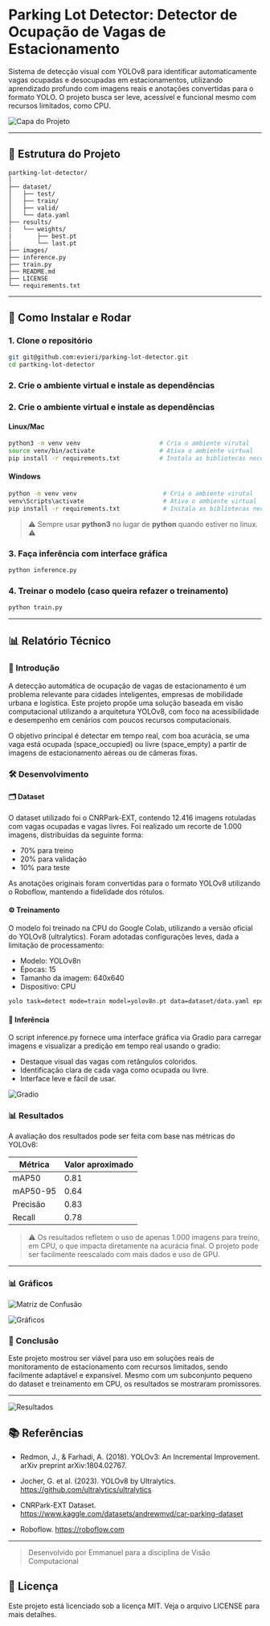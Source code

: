 # Parking Lot Detector: Detector de Ocupação de Vagas de Estacionamento

Sistema de detecção visual com YOLOv8 para identificar automaticamente vagas ocupadas e desocupadas em estacionamentos, utilizando aprendizado profundo com imagens reais e anotações convertidas para o formato YOLO. O projeto busca ser leve, acessível e funcional mesmo com recursos limitados, como CPU.

![Capa do Projeto](/images/exemplo.jpg)

---

## 🔹 Estrutura do Projeto

```
partking-lot-detector/
│
├── dataset/
│   ├── test/
│   ├── train/
│   ├── valid/
│   └── data.yaml
├── results/
|   └── weights/
|       ├── best.pt
|       └── last.pt
├── images/
├── inference.py    
├── train.py         
├── README.md        
├── LICENSE          
└── requirements.txt 
```

---

## 🚀 Como Instalar e Rodar

### 1. Clone o repositório

```bash
git git@github.com:evieri/parking-lot-detector.git
cd partking-lot-detector
```

### 2. Crie o ambiente virtual e instale as dependências


### 2. Crie o ambiente virtual e instale as dependências

#### Linux/Mac
```bash
python3 -m venv venv                      # Cria o ambiente virutal
source venv/bin/activate                  # Ativa o ambiente virtual
pip install -r requirements.txt           # Instala as bibliotecas necessárias
```
#### Windows

```bash
python -m venv venv                        # Cria o ambiente virutal
venv\Scripts\activate                      # Ativa o ambiente virtual
pip install -r requirements.txt            # Instala as bibliotecas necessárias
```

>⚠️ Sempre usar **python3** no lugar de **python** quando estiver no linux. ⚠️

### 3. Faça inferência com interface gráfica

```bash
python inference.py
```

### 4. Treinar o modelo (caso queira refazer o treinamento)

```bash
python train.py
```

---

## 📊 Relatório Técnico

### 🧠 Introdução
A detecção automática de ocupação de vagas de estacionamento é um problema relevante para cidades inteligentes, empresas de mobilidade urbana e logística. Este projeto propõe uma solução baseada em visão computacional utilizando a arquitetura YOLOv8, com foco na acessibilidade e desempenho em cenários com poucos recursos computacionais.

O objetivo principal é detectar em tempo real, com boa acurácia, se uma vaga está ocupada (space_occupied) ou livre (space_empty) a partir de imagens de estacionamento aéreas ou de câmeras fixas.

### 🛠️ Desenvolvimento
#### 🗂️ Dataset
O dataset utilizado foi o CNRPark-EXT, contendo 12.416 imagens rotuladas com vagas ocupadas e vagas livres. Foi realizado um recorte de 1.000 imagens, distribuídas da seguinte forma:

* 70% para treino
* 20% para validação
* 10% para teste

As anotações originais foram convertidas para o formato YOLOv8 utilizando o Roboflow, mantendo a fidelidade dos rótulos.

#### ⚙️ Treinamento
O modelo foi treinado na CPU do Google Colab, utilizando a versão oficial do YOLOv8 (ultralytics). Foram adotadas configurações leves, dada a limitação de processamento:

* Modelo: YOLOv8n
* Épocas: 15
* Tamanho da imagem: 640x640
* Dispositivo: CPU

```bash
yolo task=detect mode=train model=yolov8n.pt data=dataset/data.yaml epochs=15 imgsz=640 device=cpu
```

#### 🧪 Inferência
O script inference.py fornece uma interface gráfica via Gradio para carregar imagens e visualizar a predição em tempo real usando o gradio:

* Destaque visual das vagas com retângulos coloridos.
* Identificação clara de cada vaga como ocupada ou livre.
* Interface leve e fácil de usar.

![Gradio](images/gradio.png)

### 📊 Resultados

A avaliação dos resultados pode ser feita com base nas métricas do YOLOv8:

| Métrica  | Valor aproximado |
| -------- | ---------------- |
| mAP50    | 0.81             |
| mAP50-95 | 0.64             |
| Precisão | 0.83             |
| Recall   | 0.78             |

> ⚠️ Os resultados refletem o uso de apenas 1.000 imagens para treino, em CPU, o que impacta diretamente na acurácia final. O projeto pode ser facilmente reescalado com mais dados e uso de GPU.

---

### 📊 Gráficos

![Matriz de Confusão](images/confusion_matrix.png)

![Gráficos](images/grafics.png)

### 🔎 Conclusão
Este projeto mostrou ser viável para uso em soluções reais de monitoramento de estacionamento com recursos limitados, sendo facilmente adaptável e expansível. Mesmo com um subconjunto pequeno do dataset e treinamento em CPU, os resultados se mostraram promissores.

---

![Resultados](images/results.jpg)

## 📚 Referências

* Redmon, J., & Farhadi, A. (2018). YOLOv3: An Incremental Improvement. arXiv preprint arXiv:1804.02767.

* Jocher, G. et al. (2023). YOLOv8 by Ultralytics. https://github.com/ultralytics/ultralytics

* CNRPark-EXT Dataset. https://www.kaggle.com/datasets/andrewmvd/car-parking-dataset

* Roboflow. https://roboflow.com
---

> Desenvolvido por Emmanuel para a disciplina de Visão Computacional

## 📄 Licença
Este projeto está licenciado sob a licença MIT. Veja o arquivo LICENSE para mais detalhes.
